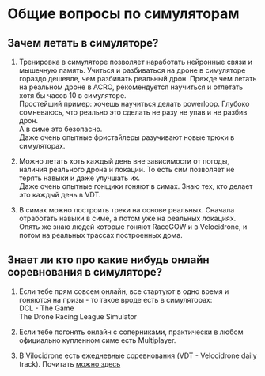 # Общие вопросы по симуляторам

## Зачем летать в симуляторе?
1. Тренировка в симуляторе позволяет наработать нейронные связи и мышечную память.  Учиться и разбиваться на дроне в симуляторе гораздо дешевле, чем разбивать реальный дрон. Прежде чем летать на реальном дроне в ACRO, рекомендуется научиться и отлетать хотя бы часов 10 в симуляторе.   
Простейший пример: хочешь научиться делать powerloop. Глубоко сомневаюсь, что реально это сделать не разу не упав и не разбив дрон.  
А в симе это безопасно.  
Даже очень опытные фристайлеры разучивают новые трюки в симуляторах.  

2. Можно летать хоть каждый день вне зависимости от погоды, наличия реального дрона и локации. То есть сим позволяет не терять навыки и даже улучшать их.  
Даже очень опытные гонщики гоняют в симах. Знаю тех, кто делает это каждый день в VDT.  
3. В симах можно построить треки на основе реальных. Сначала отработать навыки в симе, а потом уже на реальных локациях.  
Опять же знаю людей которые гоняют RaceGOW и в Velocidrone, и потом на реальных трассах построенных дома.  

## Знает ли кто про какие нибудь онлайн соревнования в симуляторе?
1. Если тебе прям совсем онлайн, все стартуют в одно время и гоняются на призы - то такое вроде есть в симуляторах:  
DCL - The Game  
The Drone Racing League Simulator  

2. Если тебе погонять онлайн с соперниками, практически в любом официально купленном симе есть Multiplayer.  

3. В Vilocidrone есть ежедневные соревнования (VDT - Velocidrone daily track). Почитать [можно здесь](Velocidrone.md) 

